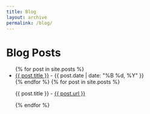 ```yaml
---
title: Blog
layout: archive
permalink: /blog/
---
```


# Blog Posts

<ul>
  {% for post in site.posts %}
    <li>
      <a href="{{ post.url | relative_url }}">{{ post.title }}</a> - 
      <span>{{ post.date | date: "%B %d, %Y" }}</span>
    </li>
  {% endfor %}
  {% for post in site.posts %}
  <p>{{ post.title }} - <a href="{{ post.url }}">{{ post.url }}</a></p>
{% endfor %}

</ul>
